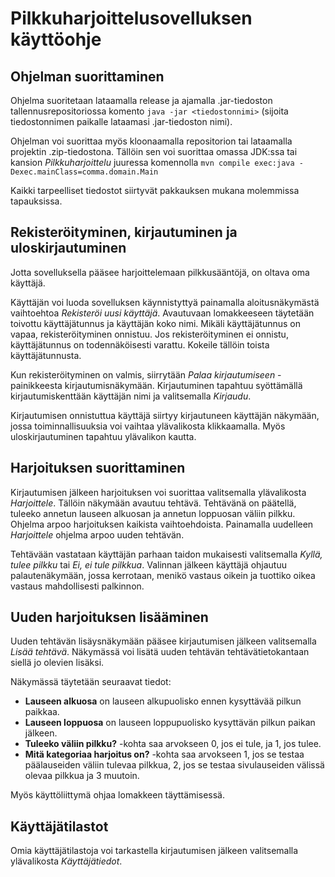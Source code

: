 # Pilkkuharjoittelusovelluksen käyttöohje

## Ohjelman suorittaminen

Ohjelma suoritetaan lataamalla release ja ajamalla .jar-tiedoston tallennusrepositoriossa komento `java -jar <tiedostonnimi>` (sijoita tiedostonnimen paikalle lataamasi .jar-tiedoston nimi).

Ohjelman voi suorittaa myös kloonaamalla repositorion tai lataamalla projektin .zip-tiedostona. 
Tällöin sen voi suorittaa omassa JDK:ssa tai kansion *Pilkkuharjoittelu* juuressa komennolla `mvn compile exec:java -Dexec.mainClass=comma.domain.Main`

Kaikki tarpeelliset tiedostot siirtyvät pakkauksen mukana molemmissa tapauksissa.

## Rekisteröityminen, kirjautuminen ja uloskirjautuminen

Jotta sovelluksella pääsee harjoittelemaan pilkkusääntöjä, on oltava oma käyttäjä.

Käyttäjän voi luoda sovelluksen käynnistyttyä painamalla aloitusnäkymästä vaihtoehtoa *Rekisteröi uusi käyttäjä*.
Avautuvaan lomakkeeseen täytetään toivottu käyttäjätunnus ja käyttäjän koko nimi. Mikäli käyttäjätunnus on vapaa, rekisteröityminen onnistuu.
Jos rekisteröityminen ei onnistu, käyttäjätunnus on todennäköisesti varattu. Kokeile tällöin toista käyttäjätunnusta.

Kun rekisteröityminen on valmis, siirrytään *Palaa kirjautumiseen* -painikkeesta kirjautumisnäkymään.
Kirjautuminen tapahtuu syöttämällä kirjautumiskenttään käyttäjän nimi ja valitsemalla *Kirjaudu*.

Kirjautumisen onnistuttua käyttäjä siirtyy kirjautuneen käyttäjän näkymään, jossa toiminnallisuuksia voi vaihtaa ylävalikosta klikkaamalla.
Myös uloskirjautuminen tapahtuu ylävalikon kautta.

## Harjoituksen suorittaminen

Kirjautumisen jälkeen harjoituksen voi suorittaa valitsemalla ylävalikosta *Harjoittele*.
Tällöin näkymään avautuu tehtävä. Tehtävänä on päätellä, tuleeko annetun lauseen alkuosan ja annetun loppuosan väliin pilkku.
Ohjelma arpoo harjoituksen kaikista vaihtoehdoista. Painamalla uudelleen *Harjoittele* ohjelma arpoo uuden tehtävän.

Tehtävään vastataan käyttäjän parhaan taidon mukaisesti valitsemalla *Kyllä, tulee pilkku* tai *Ei, ei tule pilkkua*.
Valinnan jälkeen käyttäjä ohjautuu palautenäkymään, jossa kerrotaan, menikö vastaus oikein ja tuottiko oikea vastaus mahdollisesti palkinnon.

## Uuden harjoituksen lisääminen

Uuden tehtävän lisäysnäkymään pääsee kirjautumisen jälkeen valitsemalla *Lisää tehtävä*.
Näkymässä voi lisätä uuden tehtävän tehtävätietokantaan siellä jo olevien lisäksi.

Näkymässä täytetään seuraavat tiedot:
- **Lauseen alkuosa** on lauseen alkupuolisko ennen kysyttävää pilkun paikkaa.
- **Lauseen loppuosa** on lauseen loppupuolisko kysyttävän pilkun paikan jälkeen.
- **Tuleeko väliin pilkku?** -kohta saa arvokseen 0, jos ei tule, ja 1, jos tulee.
- **Mitä kategoriaa harjoitus on?** -kohta saa arvokseen 1, jos se testaa päälauseiden väliin tulevaa pilkkua, 2, jos se testaa sivulauseiden välissä olevaa pilkkua ja 3 muutoin.

Myös käyttöliittymä ohjaa lomakkeen täyttämisessä.

## Käyttäjätilastot

Omia käyttäjätilastoja voi tarkastella kirjautumisen jälkeen valitsemalla ylävalikosta *Käyttäjätiedot*.
